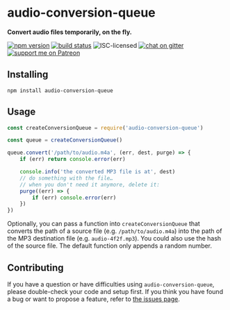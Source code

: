 # audio-conversion-queue

**Convert audio files temporarily, on the fly.**

[![npm version](https://img.shields.io/npm/v/audio-conversion-queue.svg)](https://www.npmjs.com/package/audio-conversion-queue)
[![build status](https://api.travis-ci.org/derhuerst/audio-conversion-queue.svg?branch=master)](https://travis-ci.org/derhuerst/audio-conversion-queue)
![ISC-licensed](https://img.shields.io/github/license/derhuerst/audio-conversion-queue.svg)
[![chat on gitter](https://badges.gitter.im/derhuerst.svg)](https://gitter.im/derhuerst)
[![support me on Patreon](https://img.shields.io/badge/support%20me-on%20patreon-fa7664.svg)](https://patreon.com/derhuerst)


## Installing

```shell
npm install audio-conversion-queue
```


## Usage

```js
const createConversionQueue = require('audio-conversion-queue')

const queue = createConversionQueue()

queue.convert('/path/to/audio.m4a', (err, dest, purge) => {
	if (err) return console.error(err)

	console.info('the converted MP3 file is at', dest)
	// do something with the file…
	// when you don't need it anymore, delete it:
	purge((err) => {
		if (err) console.error(err)
	})
})
```

Optionally, you can pass a function into `createConversionQueue` that converts the path of a source file (e.g. `/path/to/audio.m4a`) into the path of the MP3 destination file (e.g. `audio-4f2f.mp3`). You could also use the hash of the source file. The default function only appends a random number.


## Contributing

If you have a question or have difficulties using `audio-conversion-queue`, please double-check your code and setup first. If you think you have found a bug or want to propose a feature, refer to [the issues page](https://github.com/derhuerst/audio-conversion-queue/issues).
